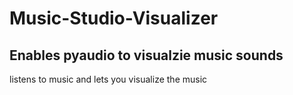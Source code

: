 # Music-Studio-Visualizer #

Enables pyaudio to visualzie music sounds
---- 

listens to music and lets you visualize the music
